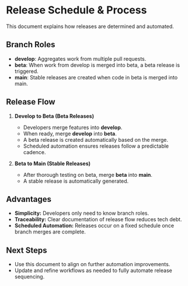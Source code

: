 # Release Schedule & Process

This document explains how releases are determined and automated.

## Branch Roles

- **develop**: Aggregates work from multiple pull requests.
- **beta**: When work from develop is merged into beta, a beta release is triggered.
- **main**: Stable releases are created when code in beta is merged into main.

## Release Flow

1. **Develop to Beta (Beta Releases)**
   - Developers merge features into **develop**.
   - When ready, merge **develop** into **beta**.
   - A beta release is created automatically based on the merge.
   - Scheduled automation ensures releases follow a predictable cadence.

2. **Beta to Main (Stable Releases)**
   - After thorough testing on beta, merge **beta** into **main**.
   - A stable release is automatically generated.

## Advantages

- **Simplicity:** Developers only need to know branch roles.
- **Traceability:** Clear documentation of release flow reduces tech debt.
- **Scheduled Automation:** Releases occur on a fixed schedule once branch merges are complete.

## Next Steps

- Use this document to align on further automation improvements.
- Update and refine workflows as needed to fully automate release sequencing.
